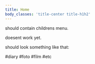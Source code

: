 ```yaml
---
title: Home
body_classes: 'title-center title-h1h2'
---
```


should contain childrens menu.

doesent work yet.

should look something like that:

#diary
#foto
#film
#etc
